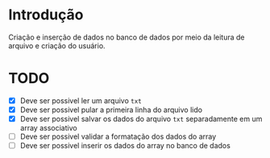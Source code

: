 # Introdução
Criação e inserção de dados no banco de dados por meio da leitura de arquivo e criação do usuário.


# TODO
- [X] Deve ser possivel ler um arquivo `txt`
- [X] Deve ser possivel pular a primeira linha do arquivo lido
- [X] Deve ser possivel salvar os dados do arquivo `txt` separadamente em um array associativo
- [ ] Deve ser possivel validar a formatação dos dados do array
- [ ] Deve ser possivel inserir os dados do array no banco de dados
